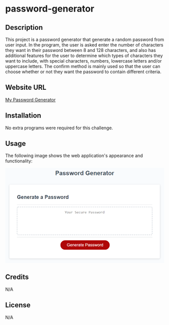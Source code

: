 # password-generator

## Description 

This project is a password generator that generate a random password from user input. In the program, the user is asked enter the number of characters they want in their password between 8 and 128 characters, and also has additional features for the user to determine which types of characters they want to include, with special characters, numbers, lowercase letters and/or uppercase letters. The confirm method is mainly used so that the user can choose whether or not they want the password to contain different criteria.

## Website URL

[My Password Generator](https://1ncarnat10n.github.io/password-generator/)

## Installation

No extra programs were required for this challenge.

## Usage

The following image shows the web application's appearance and functionality:

![The password generator should generate based on the number of special characters, letters, and numbers you choose.](./03-javascript-homework-demo.png)

## Credits

N/A

## License

N/A

